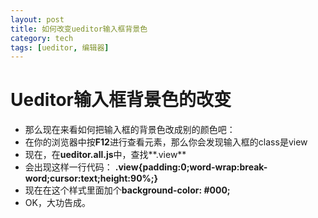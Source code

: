 ```yaml
---
layout: post
title: 如何改变ueditor输入框背景色
category: tech
tags: [ueditor, 编辑器]
---
```


# Ueditor输入框背景色的改变 

 - 那么现在来看如何把输入框的背景色改成别的颜色吧：
 - 在你的浏览器中按**F12**进行查看元素，那么你会发现输入框的class是view
 - 现在，在**ueditor.all.js**中，查找**.view**
 - 会出现这样一行代码：
 **.view{padding:0;word-wrap:break-word;cursor:text;height:90%;}**
 - 现在在这个样式里面加个**background-color: #000;**
 - OK，大功告成。
